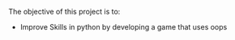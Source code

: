 The objective of this project is to:

* Improve Skills in python by developing a game that uses oops
